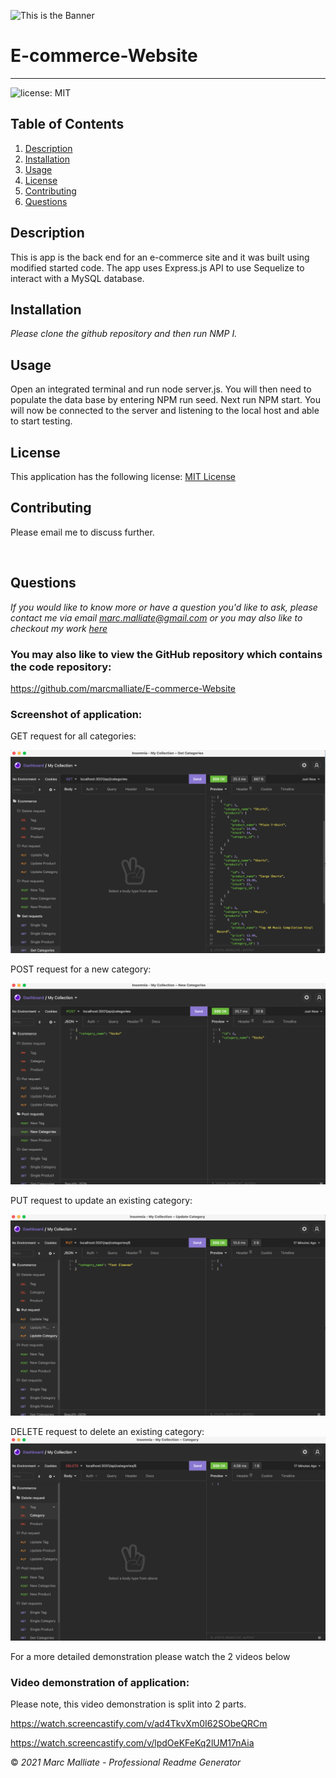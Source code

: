 ![This is the Banner](./assets/banner.png)

# E-commerce-Website


  ************************

  ![license: MIT](https://img.shields.io/badge/license-MIT-blue)

  ## Table of Contents
  1.  [Description](#Description)
  2.  [Installation](#Installation)
  3.  [Usage](#Usage)
  4.  [License](#License)
  5.  [Contributing](#Contributing)
  6.  [Questions](#Questions)


  ## Description
  This is app is the back end for an e-commerce site and it was built using modified started code. The app uses Express.js API to use Sequelize to interact with a MySQL database.
  


  ## Installation

  *Please clone the github repository and then run NMP I.*

 

  ## Usage
  Open an integrated terminal and run node server.js. 
  You will then need to populate the data base by entering NPM run seed.
  Next run NPM start. You will now be connected to the server and listening to the local host and able to start testing.

  ## License
 This application has the following license:
 [MIT License](https://opensource.org/licenses/MIT)

  ## Contributing
  Please email me to discuss further.


<br />

## Questions
*If you would like to know more or have a question you'd like to ask, please contact me via email marc.malliate@gmail.com or you may also like to checkout my work [here](https://github.com/marcmalliate)*



### You may also like to view the GitHub repository which contains the code repository: 
https://github.com/marcmalliate/E-commerce-Website


### Screenshot of application:

GET request for all categories:

![This is the result of the E-commerce Back End](./assets/1.png)

POST request for a new category:

![This is the result of the E-commerce Back End](./assets/2.png)

PUT request to update an existing category:

![This is the result of the E-commerce Back End](./assets/3.png)

DELETE request to delete an existing category:
![This is the result of the E-commerce Back End](./assets/4.png)

For a more detailed demonstration please watch the 2 videos below

### Video demonstration of application:
Please note, this video demonstration is split into 2 parts.

https://watch.screencastify.com/v/ad4TkvXm0I62SObeQRCm

https://watch.screencastify.com/v/lpdOeKFeKq2lUM17nAia


© *2021 Marc Malliate - Professional Readme Generator*
